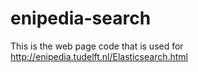 enipedia-search
===============

This is the web page code that is used for http://enipedia.tudelft.nl/Elasticsearch.html
